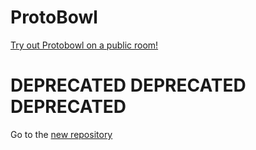 # ProtoBowl

[Try out Protobowl on a public room!](http://protobowl.com/hsquizbowl)

# DEPRECATED DEPRECATED DEPRECATED

Go to the [new repository](http://github.com/protobowl/protobowl)
